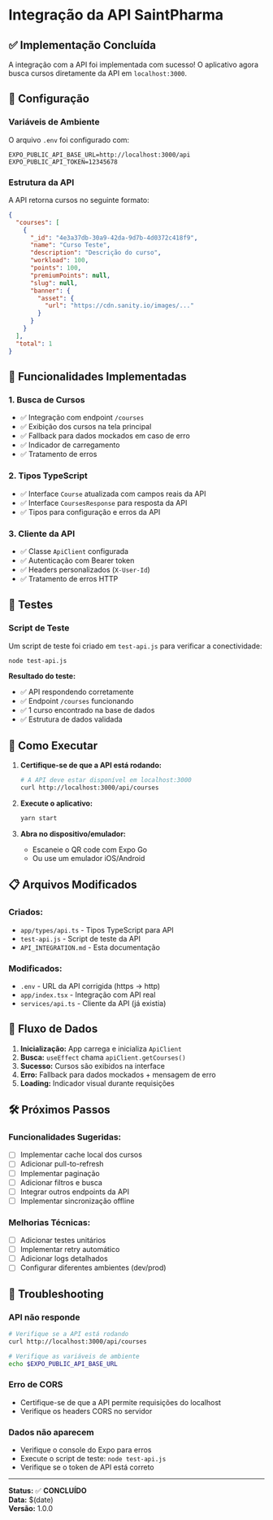 # Integração da API SaintPharma

## ✅ Implementação Concluída

A integração com a API foi implementada com sucesso! O aplicativo agora busca cursos diretamente da API em `localhost:3000`.

## 🔧 Configuração

### Variáveis de Ambiente

O arquivo `.env` foi configurado com:

```env
EXPO_PUBLIC_API_BASE_URL=http://localhost:3000/api
EXPO_PUBLIC_API_TOKEN=12345678
```

### Estrutura da API

A API retorna cursos no seguinte formato:

```json
{
  "courses": [
    {
      "_id": "4e3a37db-30a9-42da-9d7b-4d0372c418f9",
      "name": "Curso Teste",
      "description": "Descrição do curso",
      "workload": 100,
      "points": 100,
      "premiumPoints": null,
      "slug": null,
      "banner": {
        "asset": {
          "url": "https://cdn.sanity.io/images/..."
        }
      }
    }
  ],
  "total": 1
}
```

## 📱 Funcionalidades Implementadas

### 1. Busca de Cursos
- ✅ Integração com endpoint `/courses`
- ✅ Exibição dos cursos na tela principal
- ✅ Fallback para dados mockados em caso de erro
- ✅ Indicador de carregamento
- ✅ Tratamento de erros

### 2. Tipos TypeScript
- ✅ Interface `Course` atualizada com campos reais da API
- ✅ Interface `CoursesResponse` para resposta da API
- ✅ Tipos para configuração e erros da API

### 3. Cliente da API
- ✅ Classe `ApiClient` configurada
- ✅ Autenticação com Bearer token
- ✅ Headers personalizados (`X-User-Id`)
- ✅ Tratamento de erros HTTP

## 🧪 Testes

### Script de Teste

Um script de teste foi criado em `test-api.js` para verificar a conectividade:

```bash
node test-api.js
```

**Resultado do teste:**
- ✅ API respondendo corretamente
- ✅ Endpoint `/courses` funcionando
- ✅ 1 curso encontrado na base de dados
- ✅ Estrutura de dados validada

## 🚀 Como Executar

1. **Certifique-se de que a API está rodando:**
   ```bash
   # A API deve estar disponível em localhost:3000
   curl http://localhost:3000/api/courses
   ```

2. **Execute o aplicativo:**
   ```bash
   yarn start
   ```

3. **Abra no dispositivo/emulador:**
   - Escaneie o QR code com Expo Go
   - Ou use um emulador iOS/Android

## 📋 Arquivos Modificados

### Criados:
- `app/types/api.ts` - Tipos TypeScript para API
- `test-api.js` - Script de teste da API
- `API_INTEGRATION.md` - Esta documentação

### Modificados:
- `.env` - URL da API corrigida (https → http)
- `app/index.tsx` - Integração com API real
- `services/api.ts` - Cliente da API (já existia)

## 🔄 Fluxo de Dados

1. **Inicialização:** App carrega e inicializa `ApiClient`
2. **Busca:** `useEffect` chama `apiClient.getCourses()`
3. **Sucesso:** Cursos são exibidos na interface
4. **Erro:** Fallback para dados mockados + mensagem de erro
5. **Loading:** Indicador visual durante requisições

## 🛠️ Próximos Passos

### Funcionalidades Sugeridas:
- [ ] Implementar cache local dos cursos
- [ ] Adicionar pull-to-refresh
- [ ] Implementar paginação
- [ ] Adicionar filtros e busca
- [ ] Integrar outros endpoints da API
- [ ] Implementar sincronização offline

### Melhorias Técnicas:
- [ ] Adicionar testes unitários
- [ ] Implementar retry automático
- [ ] Adicionar logs detalhados
- [ ] Configurar diferentes ambientes (dev/prod)

## 🐛 Troubleshooting

### API não responde
```bash
# Verifique se a API está rodando
curl http://localhost:3000/api/courses

# Verifique as variáveis de ambiente
echo $EXPO_PUBLIC_API_BASE_URL
```

### Erro de CORS
- Certifique-se de que a API permite requisições do localhost
- Verifique os headers CORS no servidor

### Dados não aparecem
- Verifique o console do Expo para erros
- Execute o script de teste: `node test-api.js`
- Verifique se o token de API está correto

---

**Status:** ✅ **CONCLUÍDO**  
**Data:** $(date)  
**Versão:** 1.0.0
